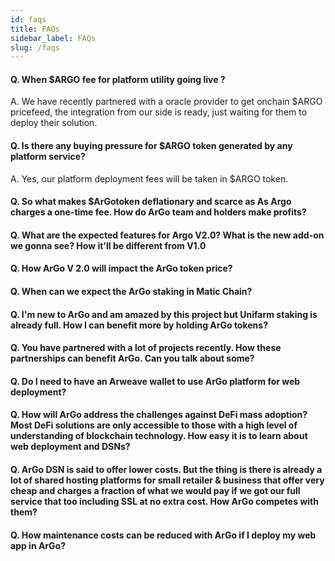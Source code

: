 ```yaml
---
id: faqs
title: FAQs
sidebar_label: FAQs
slug: /faqs
---
```


#### Q. When $ARGO fee for platform utility going live ?
A. We have recently partnered with a oracle provider to get onchain $ARGO pricefeed, the integration from our side is ready, just waiting for them to deploy their solution.

#### Q. Is there any buying pressure for $ARGO token generated by any platform service?
A. Yes, our platform deployment fees will be taken in $ARGO token.

#### Q. So what makes $ArGotoken deflationary and scarce as As Argo charges a one-time fee. How do ArGo team and holders make profits?

#### Q. What are the expected features for Argo V2.0? What is the new add-on we gonna see? How it'll be different from V1.0

#### Q. How ArGo V 2.0 will impact the ArGo token price?

#### Q. When can we expect the ArGo staking in Matic Chain?

#### Q. I'm new to ArGo and am amazed by this project but Unifarm staking is already full. How I can benefit more by holding ArGo tokens?

#### Q. You have partnered with a lot of projects recently. How these partnerships can benefit ArGo. Can you talk about some?

#### Q. Do I need to have an Arweave wallet to use ArGo platform for web deployment?

#### Q. How will ArGo address the challenges against DeFi mass adoption? Most DeFi solutions are only accessible to those with a high level of understanding of blockchain technology. How easy it is to learn about web deployment and DSNs?

#### Q. ArGo DSN is said to offer lower costs. But the thing is there is already a lot of shared hosting platforms for small retailer & business that offer very cheap and charges a fraction of what we would pay if we got our full service that too including SSL at no extra cost. How ArGo competes with them?

#### Q. How maintenance costs can be reduced with ArGo if I deploy my web app in ArGo?